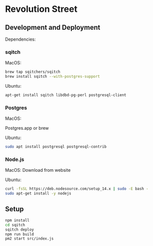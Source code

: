# Revolution Street

## Development and Deployment

Dependencies:

### sqitch

MacOS: 

```sh
brew tap sqitchers/sqitch
brew install sqitch --with-postgres-support
```

Ubuntu:

```sh
apt-get install sqitch libdbd-pg-perl postgresql-client
```

### Postgres

MacOS:

Postgres.app or brew

Ubuntu:

```sh
sudo apt install postgresql postgresql-contrib
```

### Node.js

MacOS: Download from website

Ubuntu:

```sh
curl -fsSL https://deb.nodesource.com/setup_14.x | sudo -E bash -
sudo apt-get install -y nodejs
```

## Setup

```sh
npm install
cd sqitch
sqitch deploy
npm run build
pm2 start src/index.js